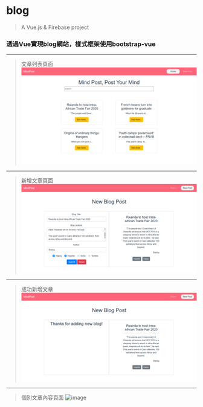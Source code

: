 # blog

> A Vue.js & Firebase  project

### 透過Vue實現blog網站，樣式框架使用bootstrap-vue
--------------------------------------------------------------------------------------------------------------------------------------
> 文章列表頁面
![image](https://github.com/HsinShan/Portfolio/blob/master/blog/blogShow.png)
--------------------------------------------------------------------------------------------------------------------------------------
> 新增文章頁面
![image](https://github.com/HsinShan/Portfolio/blob/master/blog/blogAdd.png)
--------------------------------------------------------------------------------------------------------------------------------------
> 成功新增文章
![image](https://github.com/HsinShan/Portfolio/blob/master/blog/blogAddSuccess.png)
--------------------------------------------------------------------------------------------------------------------------------------
> 個別文章內容頁面
![image](https://github.com/HsinShan/Portfolio/blob/master/blog/blogS.png)



